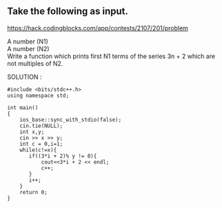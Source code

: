 ## Take the following as input.
https://hack.codingblocks.com/app/contests/2107/201/problem<br>

A number (N1)<br>
A number (N2)<br>
Write a function which prints first N1 terms of the series 3n + 2 which are not multiples of N2.

SOLUTION : 
```
#include <bits/stdc++.h>
using namespace std;

int main()
{
    ios_base::sync_with_stdio(false);
    cin.tie(NULL);
    int x,y;
    cin >> x >> y;
    int c = 0,i=1;
    while(c!=x){
       if((3*i + 2)% y != 0){
           cout<<3*i + 2 << endl;
           c++;
       }
       i++;
    }
    return 0;
}
```
